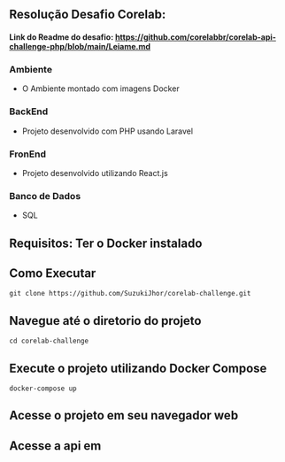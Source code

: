 ## Resolução Desafio Corelab:

####  Link do Readme do desafio: https://github.com/corelabbr/corelab-api-challenge-php/blob/main/Leiame.md

### Ambiente 
 - O Ambiente montado com imagens Docker

### BackEnd
 - Projeto desenvolvido com PHP usando Laravel

### FronEnd
 - Projeto desenvolvido utilizando React.js

### Banco de Dados
 - SQL

   
## Requisitos: Ter o Docker instalado

## Como Executar      
    git clone https://github.com/SuzukiJhor/corelab-challenge.git

    
## Navegue até o diretorio do projeto
    cd corelab-challenge

## Execute o projeto utilizando Docker Compose
    docker-compose up

## Acesse o projeto em seu navegador web

## Acesse a api em
    

